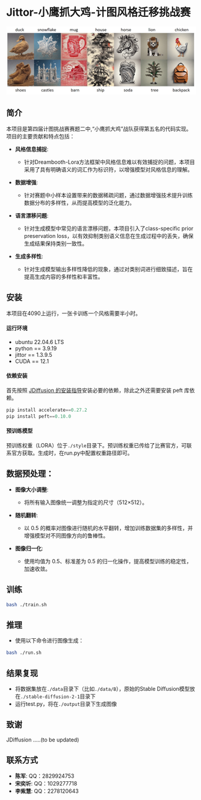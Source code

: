 # Jittor-小鹰抓大鸡-计图风格迁移挑战赛
![主要结果](./img_for_show.png)

## 简介
本项目是第四届计图挑战赛赛题二中,“小鹰抓大鸡”战队获得第五名的代码实现。项目的主要贡献和特点包括：

- **风格信息捕捉**: 
  - 针对Dreambooth-Lora方法框架中风格信息难以有效捕捉的问题，本项目采用了具有明确语义的词汇作为标识符，以增强模型对风格信息的理解。
  
- **数据增强**: 
  - 针对赛题中小样本设置带来的数据稀疏问题，通过数据增强技术提升训练数据分布的多样性，从而提高模型的泛化能力。
  
- **语言漂移问题**: 
  - 针对生成模型中常见的语言漂移问题，本项目引入了class-specific prior preservation loss，以有效抑制类别语义信息在生成过程中的丢失，确保生成结果保持类别一致性。
  
- **生成多样性**: 
  - 针对生成模型输出多样性降低的现象，通过对类别词进行细致描述，旨在提高生成内容的多样性和丰富性。

## 安装

本项目在4090上运行，一张卡训练一个风格需要半小时。

#### 运行环境

- ubuntu 22.04.6 LTS
- python == 3.9.19
- jittor == 1.3.9.5
- CUDA == 12.1


#### 依赖安装

首先按照 [JDiffusion 的安装指导](https://github.com/JittorRepos/JDiffusion/blob/master/README.md)安装必要的依赖，除此之外还需要安装 peft 库依赖。

```python
pip install accelerate==0.27.2
pip install peft==0.10.0
```


#### 预训练模型
预训练权重（LORA）位于`./style`目录下。预训练权重已传给了比赛官方，可联系官方获取。生成时，在run.py中配置权重路径即可。


## 数据预处理：
- **图像大小调整**: 
  - 将所有输入图像统一调整为指定的尺寸（512×512）。

- **随机翻转**:
  - 以 0.5 的概率对图像进行随机的水平翻转，增加训练数据集的多样性，并增强模型对不同图像方向的鲁棒性。

- **图像归一化**:
  - 使用均值为 0.5、标准差为 0.5 的归一化操作，提高模型训练的稳定性，加速收敛。


## 训练
 
```bash
bash ./train.sh
```

## 推理
  - 使用以下命令进行图像生成：
  
```bash
bash ./run.sh
```

## 结果复现
  - 将数据集放在`./data`目录下（比如`./data/B`），原始的Stable Diffusion模型放在`./stable-diffusion-2-1`目录下
  - 运行test.py，将在`./output`目录下生成图像

## 致谢
JDiffusion .....(to be updated)

## 联系方式
- **陈军**: QQ：2829924753
- **宋奕圻**: QQ：1029277718
- **李紫慧**: QQ：2278120643
